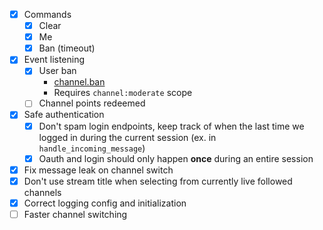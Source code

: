 - [x] Commands
    - [x] Clear
    - [x] Me
    - [x] Ban (timeout)
- [x] Event listening
    - [x] User ban
        - [channel.ban](https://dev.twitch.tv/docs/eventsub/eventsub-subscription-types/#channelban)
        - Requires `channel:moderate` scope
    - [ ] Channel points redeemed
- [x] Safe authentication
    - [x] Don't spam login endpoints, keep track of when the last time we logged in during the current session (ex. in `handle_incoming_message`)
    - [x] Oauth and login should only happen __once__ during an entire session
- [x] Fix message leak on channel switch
- [x] Don't use stream title when selecting from currently live followed channels
- [x] Correct logging config and initialization
- [ ] Faster channel switching

